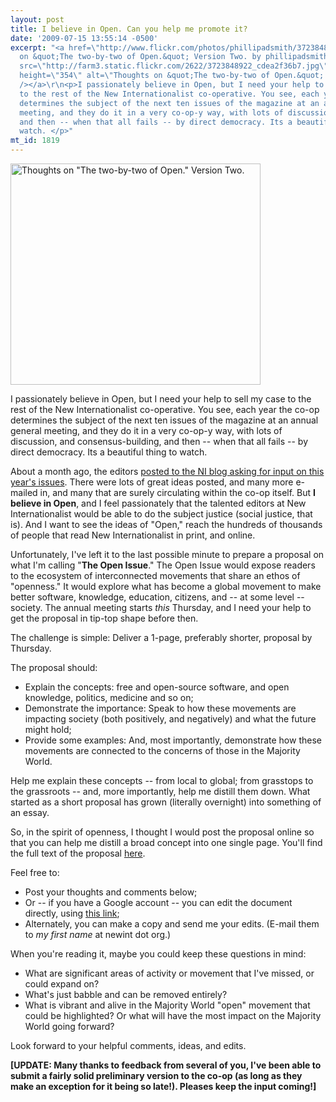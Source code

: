 ```yaml
---
layout: post
title: I believe in Open. Can you help me promote it?
date: '2009-07-15 13:55:14 -0500'
excerpt: "<a href=\"http://www.flickr.com/photos/phillipadsmith/3723848922/\" title=\"Thoughts
  on &quot;The two-by-two of Open.&quot; Version Two. by phillipadsmith, on Flickr\"><img
  src=\"http://farm3.static.flickr.com/2622/3723848922_cdea2f36b7.jpg\" width=\"400\"
  height=\"354\" alt=\"Thoughts on &quot;The two-by-two of Open.&quot; Version Two.\"
  /></a>\r\n<p>I passionately believe in Open, but I need your help to sell my case
  to the rest of the New Internationalist co-operative. You see, each year the co-op
  determines the subject of the next ten issues of the magazine at an annual general
  meeting, and they do it in a very co-op-y way, with lots of discussion, and consensus-building,
  and then -- when that all fails -- by direct democracy. Its a beautiful thing to
  watch. </p>"
mt_id: 1819
---
```

<a href="http://www.flickr.com/photos/phillipadsmith/3723848922/" title="Thoughts on &quot;The two-by-two of Open.&quot; Version Two. by phillipadsmith, on Flickr"><img src="http://farm3.static.flickr.com/2622/3723848922_cdea2f36b7.jpg" width="400" height="354" alt="Thoughts on &quot;The two-by-two of Open.&quot; Version Two." /></a>
<p>I passionately believe in Open, but I need your help to sell my case to the rest of the New Internationalist co-operative. You see, each year the co-op determines the subject of the next ten issues of the magazine at an annual general meeting, and they do it in a very co-op-y way, with lots of discussion, and consensus-building, and then -- when that all fails -- by direct democracy. Its a beautiful thing to watch. </p> 
<!--break-->
  <p>About a month ago, the editors <a href="http://blog.newint.org/editors/2009/04/23/magazine-suggestions/">posted to the NI blog asking for input on this year's issues</a>. There were lots of great ideas posted, and many more e-mailed in, and many that are surely circulating within the co-op itself. But <strong>I believe in Open</strong>, and I feel passionately that the talented editors at New Internationalist would be able to do the subject justice (social justice, that is). And I want to see the ideas of &quot;Open,&quot; reach the hundreds of thousands of people that read New Internationalist in print, and online.</p> 
  <p>Unfortunately, I've left it to the last possible minute to prepare a proposal on what I'm calling &quot;<strong>The Open Issue</strong>.&quot; The Open Issue would expose readers to the ecosystem of interconnected movements that share an ethos of &quot;openness.&quot; It would explore what has become a global movement to make better software, knowledge, education, citizens, and -- at some level -- society. The annual meeting starts <em>this</em> Thursday, and I need your help to get the proposal in tip-top shape before then. </p> 
  <p>The challenge is simple: Deliver a 1-page, preferably shorter, proposal by Thursday.</p> 
  <p>The proposal should:</p> 
  <ul> 
    <li>Explain the concepts: free and open-source software, and open knowledge, politics, medicine and so on;</li> 
    <li>Demonstrate the importance: Speak to how these movements are impacting society (both positively, and negatively) and what the future might hold;</li> 
    <li>Provide some examples: And, most importantly, demonstrate how these movements are connected to the concerns of those in the Majority World. </li> 
  </ul> 
  <p>Help me explain these concepts -- from local to global; from grasstops to the grassroots -- and, more importantly, help me distill them down. What started as a short proposal has grown (literally overnight) into something of an essay. </p> 
  <p>So, in the spirit of openness, I thought I would post the proposal online so that you can help me distill a broad concept into one single page. You'll find the full text of the proposal <a href="http://docs.google.com/View?id=ddfx3g3n_59xd99m3fh">here</a>.</p> 
  <p>Feel free to:</p> 
  <ul> 
    <li>Post your thoughts and comments below;</li> 
    <li>Or -- if you have a Google account -- you can edit the document directly, using <a href="http://docs.google.com/Doc?id=ddfx3g3n_59xd99m3fh&amp;invite=352639388">this link</a>;</li> 
    <li>Alternately, you can make a copy and send me your edits. (E-mail them to <em>my first name</em> at newint dot org.)</li> 
  </ul> 
  <p>When you're reading it, maybe you could keep these questions in mind:</p> 
  <ul> 
    <li>What are significant areas of activity or movement that I've missed, or could expand on? </li> 
    <li>What's just babble and can be removed entirely? </li> 
    <li>What is vibrant and alive in the Majority World &quot;open&quot; movement that could be highlighted? Or what will have the most impact on the Majority World going forward? </li> 
  </ul> 
  <p>Look forward to your helpful comments, ideas, and edits.</p> 
  <p><strong>[UPDATE: Many thanks to feedback from several of you, I've been able to submit a fairly solid preliminary version to the co-op (as long as they make an exception for it being so late!). Pleases keep the input coming!]</strong></p>
